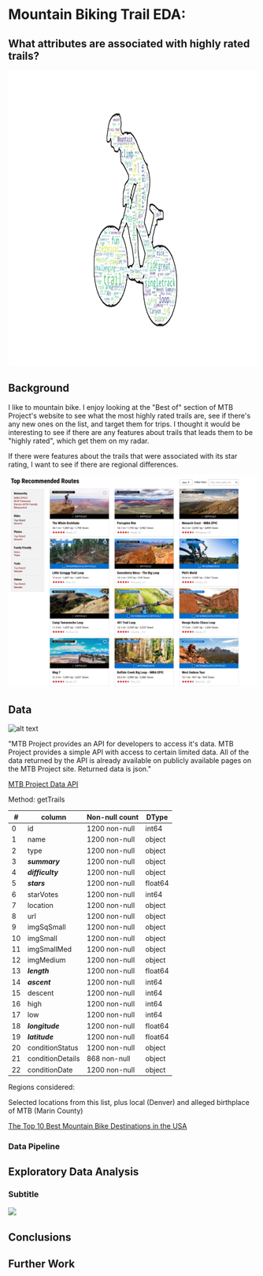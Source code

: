 # Mountain Biking Trail EDA: 
## What attributes are associated with highly rated trails?

<img src="https://raw.githubusercontent.com/jeffbauerle/MTB-Trail-EDA/master/images/wordcloud_bike_after.png"
    width="1200" height="600"/>

## Background

I like to mountain bike. I enjoy looking at the "Best of" section of MTB Project's website to see what the most highly rated trails are, see if there's any new ones on the list, and target them for trips. I thought it would be interesting to see if there are any features about trails that leads them to be "highly rated", which get them on my radar. 

If there were features about the trails that were associated with its star rating, I want to see if there are regional differences.

![alt text](https://raw.githubusercontent.com/jeffbauerle/MTB-Trail-EDA/master/images/top_rated.png)


## Data

![alt text](https://holimont.com/wp-content/uploads/2020/03/mtb_project.png)


"MTB Project provides an API for developers to access it's data. MTB Project provides a simple API with access to certain limited data. All of the data returned by the API is already available on publicly available pages on the MTB Project site. Returned data is json."

[MTB Project Data API](https://www.mtbproject.com/data)

Method: getTrails

|#  | column   | Non-null count  | DType  |
|---|---|---|---|
| 0  | id  |  1200 non-null | int64  |
|  1 | name  | 1200 non-null  |  object |
|  2 | type  |  1200 non-null | object  |
|  3 | ***summary***  |  1200 non-null | object  |
|  4 | ***difficulty***  | 1200 non-null  | object  |
|  5 | ***stars***  | 1200 non-null  | float64  |
|   6| starVotes  |  1200 non-null | int64  |
|   7| location  | 1200 non-null  | object  |
|   8| url  | 1200 non-null  | object  |
|   9|  imgSqSmall | 1200 non-null  | object  |
|   10| imgSmall  | 1200 non-null  | object  |
|   11| imgSmallMed  | 1200 non-null  | object  |
|   12| imgMedium  | 1200 non-null  | object  |
|   13| ***length***  | 1200 non-null  | float64  |
|   14| ***ascent***  | 1200 non-null  | int64  |
|   15| descent  | 1200 non-null  | int64  |
|   16| high  | 1200 non-null  | int64  |
|   17| low  |  1200 non-null | int64  |
|   18| ***longitude***  | 1200 non-null  | float64  |
|   19| ***latitude***  | 1200 non-null  | float64  |
|   20| conditionStatus  | 1200 non-null  | object  |
|   21| conditionDetails  | 868 non-null  | object  |
|   22| conditionDate  | 1200 non-null  | object  |

Regions considered:

Selected locations from this list, plus local (Denver) and alleged birthplace of MTB (Marin County)

[The Top 10 Best Mountain Bike Destinations in the USA](https://www.singletracks.com/mtb-trails/the-top-10-best-mountain-bike-destinations-in-the-usa/)

### Data Pipeline



## Exploratory Data Analysis

### Subtitle

![](src/readme/imgs/2343.jpg)

## Conclusions



## Further Work


